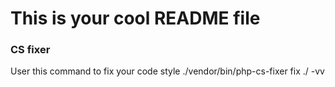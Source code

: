 # This is your cool README file

### CS fixer

User this command to fix your code style
./vendor/bin/php-cs-fixer fix ./ -vv
